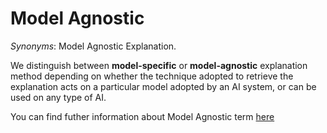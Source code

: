 # Model Agnostic

*Synonyms*: Model Agnostic Explanation.

We distinguish between **model-specific** or **model-agnostic** explanation method depending on whether the technique adopted to retrieve the explanation acts on a particular model adopted by an AI system, or can be used on any type of AI. 

You can find futher information about Model Agnostic term [here](../../T3.1/model_specific.md)
